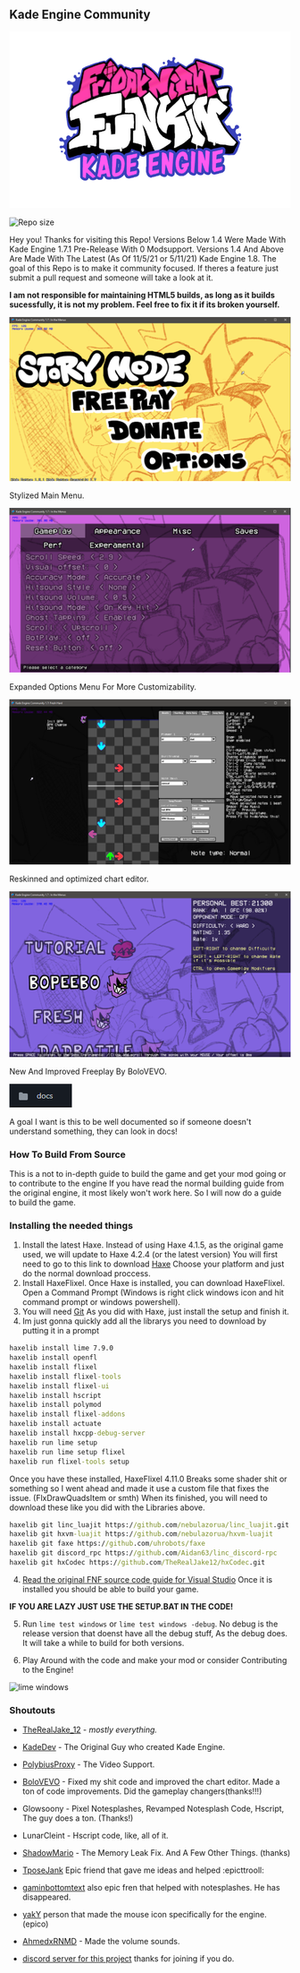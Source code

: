 ## **Kade Engine Community**
![Kade Engine logo](assets/preload/images/KadeEngineLogoOld.png)

![Repo size](https://img.shields.io/github/repo-size/TheRealJake12/Kade-Engine-Community)

Hey you!
Thanks for visiting this Repo!
Versions Below 1.4 Were Made With Kade Engine 1.7.1 Pre-Release With 0 Modsupport.
Versions 1.4 And Above Are Made With The Latest (As Of 11/5/21 or 5/11/21) Kade Engine 1.8.
The goal of this Repo is to make it community focused. If theres a feature just submit a pull request and someone will take a look at it.

**I am not responsible for maintaining HTML5 builds, as long as it builds sucessfully, it is not my problem. Feel free to fix it if its broken yourself.**

![Main Menu](art/readme/mainmenu.png)

Stylized Main Menu.

![Options](art/readme/options.png)

Expanded Options Menu For More Customizability.

![Charter](art/readme/charteditor.png)

Reskinned and optimized chart editor.

![Freeplay](art/readme/freeplay.png)

New And Improved Freeplay By BoloVEVO.

![Better Documented!](art/readme/deez.png)

A goal I want is this to be well documented so if someone doesn't understand something, they can look in docs!

### How To Build From Source

This is a not to in-depth guide to build the game and get your mod going or to contribute to the engine
If you have read the normal building guide from the original engine, it most likely won't work here.
So I will now do a guide to build the game.


### Installing the needed things
1. Install the latest Haxe. Instead of using Haxe 4.1.5, as the original game used, we will update to Haxe 4.2.4 (or the latest version)
You will first need to go to this link to download [Haxe](https://haxe.org/download/) Choose your platform and just do the normal download proccess.
2. Install HaxeFlixel. Once Haxe is installed, you can download HaxeFlixel. Open a Command Prompt (Windows is right click windows icon and hit command prompt or windows powershell).
3. You will need [Git](https://git-scm.com/downloads) 
As you did with Haxe, just install the setup and finish it.
4. Im just gonna quickly add all the librarys you need to download by putting it in a prompt
```cmd
haxelib install lime 7.9.0
haxelib install openfl
haxelib install flixel
haxelib install flixel-tools
haxelib install flixel-ui
haxelib install hscript
haxelib install polymod
haxelib install flixel-addons
haxelib install actuate
haxelib install hxcpp-debug-server
haxelib run lime setup
haxelib run lime setup flixel
haxelib run flixel-tools setup
```
Once you have these installed, 
HaxeFlixel 4.11.0 Breaks some shader shit or something so I went ahead and made it use a custom file that fixes the issue.
(FlxDrawQuadsItem or smth)
When its finished, you will need to download these like you did with the Libraries above.
```cmd
haxelib git linc_luajit https://github.com/nebulazorua/linc_luajit.git
haxelib git hxvm-luajit https://github.com/nebulazorua/hxvm-luajit
haxelib git faxe https://github.com/uhrobots/faxe
haxelib git discord_rpc https://github.com/Aidan63/linc_discord-rpc
haxelib git hxCodec https://github.com/TheRealJake12/hxCodec.git
```
4. [Read the original FNF source code guide for Visual Studio](https://github.com/ninjamuffin99/Funkin.git)
Once it is installed you should be able to build your game.

**IF YOU ARE LAZY JUST USE THE SETUP.BAT IN THE CODE!**

5. Run ```lime test windows``` or ```lime test windows -debug```. No debug is the release version that doenst have all the debug stuff, As the debug does.
It will take a while to build for both versions.

6. Play Around with the code and make your mod or consider Contributing to the Engine!

![lime windows](https://user-images.githubusercontent.com/84357907/192084304-397d651c-8f11-4f42-9596-18dcabe79eaf.gif)

### Shoutouts

- [TheRealJake_12](https://www.youtube.com/channel/UCYy-RfMjVx-1dYnmNQGB2sw) - *mostly everything.*

- [KadeDev](https://github.com/KadeDev) - The Original Guy who created Kade Engine.

- [PolybiusProxy](https://github.com/polybiusproxy) - The Video Support.

- [BoloVEVO](https://github.com/BoloVEVO) - Fixed my shit code and improved the chart editor. Made a ton of code improvements. Did the gameplay changers(thanks!!!)

- Glowsoony - Pixel Notesplashes, Revamped Notesplash Code, Hscript, The guy does a ton. (Thanks!)

- LunarCleint - Hscript code, like, all of it.

- [ShadowMario](https://github.com/ShadowMario) - The Memory Leak Fix. And A Few Other Things. (thanks)

- [TposeJank](https://github.com/tposejank) Epic friend that gave me ideas and helped :epicttrooll:

- [gaminbottomtext](https://github.com/gaminbottomtext) also epic fren that helped with notesplashes. He has disappeared.

- [yakY](https://twitter.com/yak_yyy) person that made the mouse icon specifically for the engine. (epico)

- [AhmedxRNMD](https://twitter.com/AhmedxRNMD_) - Made the volume sounds.

- [discord server for this project](https://discord.gg/G2jJ8RfWtm) thanks for joining if you do.
